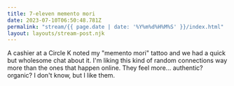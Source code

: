 ```yaml
---
title: 7-eleven memento mori
date: 2023-07-10T06:50:48.781Z
permalink: "stream/{{ page.date | date: '%Y%m%d%H%M%S' }}/index.html"
layout: layouts/stream-post.njk
---
```

A cashier at a Circle K noted my "memento mori" tattoo and we had a quick but wholesome chat about it. I'm liking this kind of random connections way more than the ones that happen online. They feel more... authentic? organic? I don't know, but I like them.